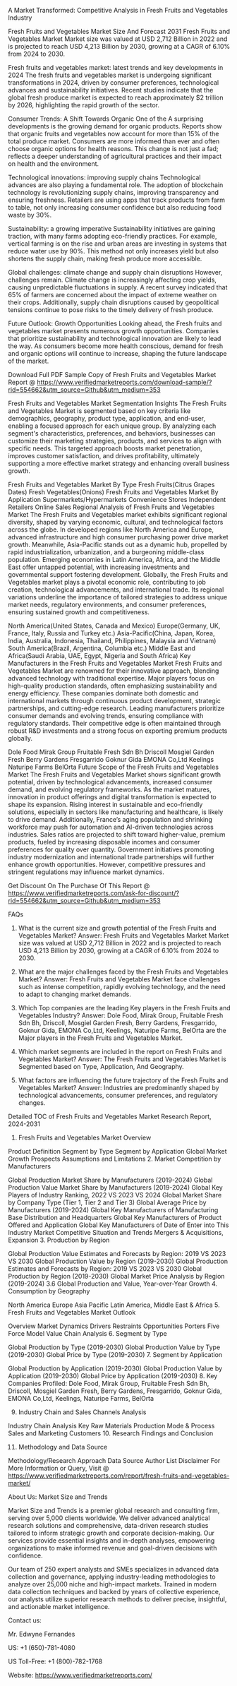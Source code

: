 A Market Transformed: Competitive Analysis in Fresh Fruits and Vegetables Industry


Fresh Fruits and Vegetables Market Size And Forecast 2031
Fresh Fruits and Vegetables Market Market size was valued at USD 2,712 Billion in 2022 and is projected to reach USD 4,213 Billion by 2030, growing at a CAGR of 6.10% from 2024 to 2030.

Fresh fruits and vegetables market: latest trends and key developments in 2024
The fresh fruits and vegetables market is undergoing significant transformations in 2024, driven by consumer preferences, technological advances and sustainability initiatives. Recent studies indicate that the global fresh produce market is expected to reach approximately $2 trillion by 2026, highlighting the rapid growth of the sector.

Consumer Trends: A Shift Towards Organic
One of the A surprising developments is the growing demand for organic products. Reports show that organic fruits and vegetables now account for more than 15% of the total produce market. Consumers are more informed than ever and often choose organic options for health reasons. This change is not just a fad; reflects a deeper understanding of agricultural practices and their impact on health and the environment.

Technological innovations: improving supply chains
Technological advances are also playing a fundamental role. The adoption of blockchain technology is revolutionizing supply chains, improving transparency and ensuring freshness. Retailers are using apps that track products from farm to table, not only increasing consumer confidence but also reducing food waste by 30%.

Sustainability: a growing imperative
Sustainability initiatives are gaining traction, with many farms adopting eco-friendly practices. For example, vertical farming is on the rise and urban areas are investing in systems that reduce water use by 90%. This method not only increases yield but also shortens the supply chain, making fresh produce more accessible.

Global challenges: climate change and supply chain disruptions
However, challenges remain. Climate change is increasingly affecting crop yields, causing unpredictable fluctuations in supply. A recent survey indicated that 65% of farmers are concerned about the impact of extreme weather on their crops. Additionally, supply chain disruptions caused by geopolitical tensions continue to pose risks to the timely delivery of fresh produce.

Future Outlook: Growth Opportunities
Looking ahead, the Fresh fruits and vegetables market presents numerous growth opportunities. Companies that prioritize sustainability and technological innovation are likely to lead the way. As consumers become more health conscious, demand for fresh and organic options will continue to increase, shaping the future landscape of the market.

Download Full PDF Sample Copy of Fresh Fruits and Vegetables Market Report @ https://www.verifiedmarketreports.com/download-sample/?rid=554662&utm_source=Github&utm_medium=353

Fresh Fruits and Vegetables Market Segmentation Insights
The Fresh Fruits and Vegetables Market is segmented based on key criteria like demographics, geography, product type, application, and end-user, enabling a focused approach for each unique group. By analyzing each segment's characteristics, preferences, and behaviors, businesses can customize their marketing strategies, products, and services to align with specific needs. This targeted approach boosts market penetration, improves customer satisfaction, and drives profitability, ultimately supporting a more effective market strategy and enhancing overall business growth.

Fresh Fruits and Vegetables Market By Type
Fresh Fruits(Citrus
Grapes
Dates)
Fresh Vegetables(Onions)
Fresh Fruits and Vegetables Market By Application
Supermarkets/Hypermarkets
Convenience Stores
Independent Retailers
Online Sales
Regional Analysis of Fresh Fruits and Vegetables Market
The Fresh Fruits and Vegetables market exhibits significant regional diversity, shaped by varying economic, cultural, and technological factors across the globe. In developed regions like North America and Europe, advanced infrastructure and high consumer purchasing power drive market growth. Meanwhile, Asia-Pacific stands out as a dynamic hub, propelled by rapid industrialization, urbanization, and a burgeoning middle-class population. Emerging economies in Latin America, Africa, and the Middle East offer untapped potential, with increasing investments and governmental support fostering development. Globally, the Fresh Fruits and Vegetables market plays a pivotal economic role, contributing to job creation, technological advancements, and international trade. Its regional variations underline the importance of tailored strategies to address unique market needs, regulatory environments, and consumer preferences, ensuring sustained growth and competitiveness.

North America(United States, Canada and Mexico)
Europe(Germany, UK, France, Italy, Russia and Turkey etc.)
Asia-Pacific(China, Japan, Korea, India, Australia, Indonesia, Thailand, Philippines, Malaysia and Vietnam)
South America(Brazil, Argentina, Columbia etc.)
Middle East and Africa(Saudi Arabia, UAE, Egypt, Nigeria and South Africa)
Key Manufacturers in the Fresh Fruits and Vegetables Market
Fresh Fruits and Vegetables Market are renowned for their innovative approach, blending advanced technology with traditional expertise. Major players focus on high-quality production standards, often emphasizing sustainability and energy efficiency. These companies dominate both domestic and international markets through continuous product development, strategic partnerships, and cutting-edge research. Leading manufacturers prioritize consumer demands and evolving trends, ensuring compliance with regulatory standards. Their competitive edge is often maintained through robust R&D investments and a strong focus on exporting premium products globally.

Dole Food
Mirak Group
Fruitable Fresh Sdn Bh
Driscoll
Mosgiel Garden Fresh
Berry Gardens
Fresgarrido
Goknur Gida
EMONA Co,Ltd
Keelings
Naturipe Farms
BelOrta
Future Scope of the Fresh Fruits and Vegetables Market
The Fresh Fruits and Vegetables Market shows significant growth potential, driven by technological advancements, increased consumer demand, and evolving regulatory frameworks. As the market matures, innovation in product offerings and digital transformation is expected to shape its expansion. Rising interest in sustainable and eco-friendly solutions, especially in sectors like manufacturing and healthcare, is likely to drive demand. Additionally, France’s aging population and shrinking workforce may push for automation and AI-driven technologies across industries. Sales ratios are projected to shift toward higher-value, premium products, fueled by increasing disposable incomes and consumer preferences for quality over quantity. Government initiatives promoting industry modernization and international trade partnerships will further enhance growth opportunities. However, competitive pressures and stringent regulations may influence market dynamics.

Get Discount On The Purchase Of This Report @ https://www.verifiedmarketreports.com/ask-for-discount/?rid=554662&utm_source=Github&utm_medium=353

FAQs
1. What is the current size and growth potential of the Fresh Fruits and Vegetables Market?
Answer: Fresh Fruits and Vegetables Market Market size was valued at USD 2,712 Billion in 2022 and is projected to reach USD 4,213 Billion by 2030, growing at a CAGR of 6.10% from 2024 to 2030.

2. What are the major challenges faced by the Fresh Fruits and Vegetables Market?
Answer: Fresh Fruits and Vegetables Market face challenges such as intense competition, rapidly evolving technology, and the need to adapt to changing market demands.

3. Which Top companies are the leading Key players in the Fresh Fruits and Vegetables Industry?
Answer: Dole Food, Mirak Group, Fruitable Fresh Sdn Bh, Driscoll, Mosgiel Garden Fresh, Berry Gardens, Fresgarrido, Goknur Gida, EMONA Co,Ltd, Keelings, Naturipe Farms, BelOrta are the Major players in the Fresh Fruits and Vegetables Market.

4. Which market segments are included in the report on Fresh Fruits and Vegetables Market?
Answer: The Fresh Fruits and Vegetables Market is Segmented based on Type, Application, And Geography.

5. What factors are influencing the future trajectory of the Fresh Fruits and Vegetables Market?
Answer: Industries are predominantly shaped by technological advancements, consumer preferences, and regulatory changes.

Detailed TOC of Fresh Fruits and Vegetables Market Research Report, 2024-2031
1. Fresh Fruits and Vegetables Market Overview

Product Definition
Segment by Type
Segment by Application
Global Market Growth Prospects
Assumptions and Limitations
2. Market Competition by Manufacturers

Global Production Market Share by Manufacturers (2019-2024)
Global Production Value Market Share by Manufacturers (2019-2024)
Global Key Players of Industry Ranking, 2022 VS 2023 VS 2024
Global Market Share by Company Type (Tier 1, Tier 2 and Tier 3)
Global Average Price by Manufacturers (2019-2024)
Global Key Manufacturers of Manufacturing Base Distribution and Headquarters
Global Key Manufacturers of Product Offered and Application
Global Key Manufacturers of Date of Enter into This Industry
Market Competitive Situation and Trends
Mergers & Acquisitions, Expansion
3. Production by Region

Global Production Value Estimates and Forecasts by Region: 2019 VS 2023 VS 2030
Global Production Value by Region (2019-2030)
Global Production Estimates and Forecasts by Region: 2019 VS 2023 VS 2030
Global Production by Region (2019-2030)
Global Market Price Analysis by Region (2019-2024) 3.6 Global Production and Value, Year-over-Year Growth
4. Consumption by Geography

North America
Europe
Asia Pacific
Latin America, Middle East & Africa
5. Fresh Fruits and Vegetables Market Outlook

Overview
Market Dynamics
Drivers
Restraints
Opportunities
Porters Five Force Model
Value Chain Analysis 
6. Segment by Type

Global Production by Type (2019-2030)
Global Production Value by Type (2019-2030)
Global Price by Type (2019-2030)
7. Segment by Application

Global Production by Application (2019-2030)
Global Production Value by Application (2019-2030)
Global Price by Application (2019-2030)
8. Key Companies Profiled: Dole Food, Mirak Group, Fruitable Fresh Sdn Bh, Driscoll, Mosgiel Garden Fresh, Berry Gardens, Fresgarrido, Goknur Gida, EMONA Co,Ltd, Keelings, Naturipe Farms, BelOrta

9. Industry Chain and Sales Channels Analysis

Industry Chain Analysis
Key Raw Materials
Production Mode & Process
Sales and Marketing
Customers
10. Research Findings and Conclusion

11. Methodology and Data Source

Methodology/Research Approach
Data Source
Author List
Disclaimer
For More Information or Query, Visit @ https://www.verifiedmarketreports.com/report/fresh-fruits-and-vegetables-market/

About Us: Market Size and Trends

Market Size and Trends is a premier global research and consulting firm, serving over 5,000 clients worldwide. We deliver advanced analytical research solutions and comprehensive, data-driven research studies tailored to inform strategic growth and corporate decision-making. Our services provide essential insights and in-depth analyses, empowering organizations to make informed revenue and goal-driven decisions with confidence.

Our team of 250 expert analysts and SMEs specializes in advanced data collection and governance, applying industry-leading methodologies to analyze over 25,000 niche and high-impact markets. Trained in modern data collection techniques and backed by years of collective experience, our analysts utilize superior research methods to deliver precise, insightful, and actionable market intelligence.

Contact us:

Mr. Edwyne Fernandes

US: +1 (650)-781-4080

US Toll-Free: +1 (800)-782-1768

Website: https://www.verifiedmarketreports.com/
